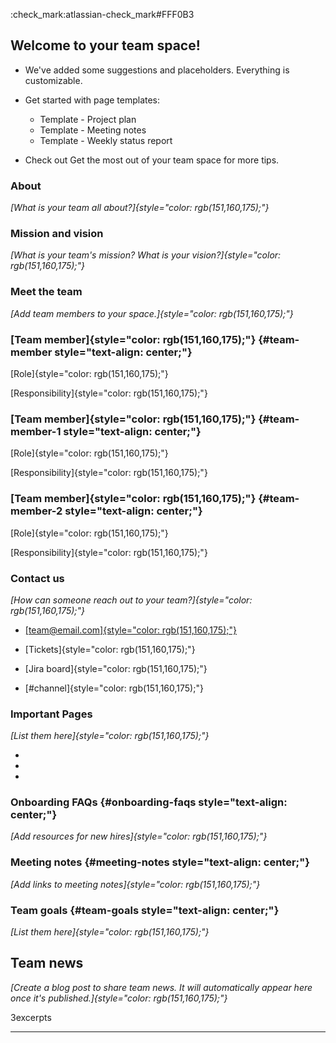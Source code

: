 :check_mark:atlassian-check_mark#FFF0B3

## Welcome to your team space!

- We\'ve added some suggestions and placeholders. Everything is
  customizable.

- Get started with page templates:

  - Template - Project plan
  - Template - Meeting notes
  - Template - Weekly status report

- Check out Get the most out of your team space for more tips.

### About

*[What is your team all about?]{style="color: rgb(151,160,175);"}*

### Mission and vision

*[What is your team\'s mission? What is your
vision?]{style="color: rgb(151,160,175);"}*

### Meet the team

*[Add team members to your space.]{style="color: rgb(151,160,175);"}*

### [Team member]{style="color: rgb(151,160,175);"} {#team-member style="text-align: center;"}

[Role]{style="color: rgb(151,160,175);"}

[Responsibility]{style="color: rgb(151,160,175);"}

### [Team member]{style="color: rgb(151,160,175);"} {#team-member-1 style="text-align: center;"}

[Role]{style="color: rgb(151,160,175);"}

[Responsibility]{style="color: rgb(151,160,175);"}

### [Team member]{style="color: rgb(151,160,175);"} {#team-member-2 style="text-align: center;"}

[Role]{style="color: rgb(151,160,175);"}

[Responsibility]{style="color: rgb(151,160,175);"}

### Contact us

*[How can someone reach out to your
team?]{style="color: rgb(151,160,175);"}*

- [[team@email.com]{style="color: rgb(151,160,175);"}](mailto:team@email.com)

- [Tickets]{style="color: rgb(151,160,175);"}

- [Jira board]{style="color: rgb(151,160,175);"}

- [#channel]{style="color: rgb(151,160,175);"}

### Important Pages

*[List them here]{style="color: rgb(151,160,175);"}*

- 
- 
- 

### Onboarding FAQs {#onboarding-faqs style="text-align: center;"}

*[Add resources for new hires]{style="color: rgb(151,160,175);"}*

### Meeting notes {#meeting-notes style="text-align: center;"}

*[Add links to meeting notes]{style="color: rgb(151,160,175);"}*

### Team goals {#team-goals style="text-align: center;"}

*[List them here]{style="color: rgb(151,160,175);"}*

## Team news

*[Create a blog post to share team news. It will automatically appear
here once it\'s published.]{style="color: rgb(151,160,175);"}*

3excerpts

------------------------------------------------------------------------
